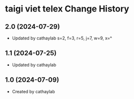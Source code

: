 taigi viet telex Change History
====================

2.0 (2024-07-29)
----------------
* Updated by cathaylab
s=2, f=3, r=5, j=7, w=9, x=ⁿ

1.1 (2024-07-25)
----------------
* Updated by cathaylab


1.0 (2024-07-09)
----------------
* Created by cathaylab
